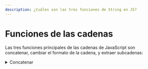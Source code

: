 ```yaml
---
description: ¿Cuáles son las tres funciones de String en JS?
---
```


# Funciones de las cadenas

Las tres funciones principales de las cadenas de JavaScript son concatenar, cambiar el formato de la cadena, y extraer subcadenas:

<details>

<summary>Concatenar</summary>

Es decir, unir varias cadenas para crear una nueva. Además de con la función, vamos a ver varias maneras de hacerlo:

**Con la función concat():**

```
let tarea = 'limpiar';
let area = 'habitacion';

let tareaHoy = tarea.concat(area);


También sería posible:

let tareaHoy = 'Hoy me toca'.concat(' ', tarea, ' la/el ', area);
```

**Con el operador de suma:**

<pre><code>let capitulo1 = 'este es el texto de mi primer capítulo.';
let capitulo2 = 'este es el texto de mi segundo capítulo.';

<strong>let libro = capitulo1 + capitulo2;
</strong><strong>
</strong>
También sería posible:

let libro = 'Hasta ahora he escrito todo esto: ' + capitulo1 + ' ' + capitulo2;
</code></pre>

**Con**&#x20;

```
// Some code
```

</details>
